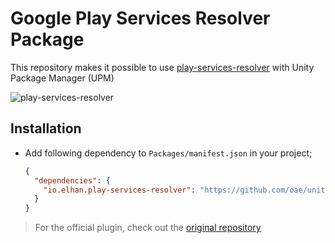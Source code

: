 # Google Play Services Resolver Package

This repository makes it possible to use [play-services-resolver](https://github.com/googlesamples/unity-jar-resolver) with Unity Package Manager (UPM)

![play-services-resolver](https://i.imgur.com/vE6XQhQ.png)

## Installation

- Add following dependency to `Packages/manifest.json` in your project;

  ```json
  {
    "dependencies": {
      "io.elhan.play-services-resolver": "https://github.com/oae/unity-package-play-services-resolver.git#0.1.0",
    }
  }
  ```

> For the official plugin, check out the [original repository](https://github.com/googlesamples/unity-jar-resolver)
